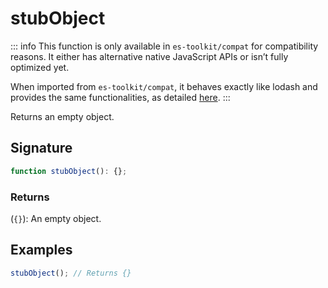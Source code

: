 # stubObject

::: info
This function is only available in `es-toolkit/compat` for compatibility reasons. It either has alternative native JavaScript APIs or isn’t fully optimized yet.

When imported from `es-toolkit/compat`, it behaves exactly like lodash and provides the same functionalities, as detailed [here](../../../compatibility.md).
:::

Returns an empty object.

## Signature

```typescript
function stubObject(): {};
```

### Returns

(`{}`): An empty object.

## Examples

```typescript
stubObject(); // Returns {}
```
